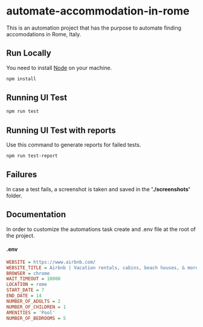 # automate-accommodation-in-rome

This is an automation project that has the purpose to automate finding accomodations in Rome, Italy.

## Run Locally
You need to install [Node](https://nodejs.org/en/) on your machine. 

```sh
npm install
```

## Running UI Test

```sh
npm run test
```

## Running UI Test with reports

Use this command to generate reports for failed tests.
```sh
npm run test-report
```

## Failures

In case a test fails, a screenshot is taken and saved in the __'./screenshots'__ folder.

## Documentation

In order to customize the automations task create and .env file at the root of the project.

#### .env

```ini
WEBSITE = https://www.airbnb.com/
WEBSITE_TITLE = Airbnb | Vacation rentals, cabins, beach houses, & more
BROWSER = chrome
WAIT_TIMEOUT = 10000
LOCATION = rome
START_DATE = 7
END_DATE = 14
NUMBER_OF_ADULTS = 2
NUMBER_OF_CHILDREN = 1
AMENITIES = 'Pool'
NUMBER_OF_BEDROOMS = 5
  
```
